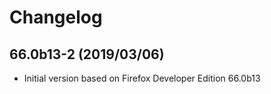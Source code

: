 # Changelog

## 66.0b13-2 (2019/03/06)

* Initial version based on Firefox Developer Edition 66.0b13
